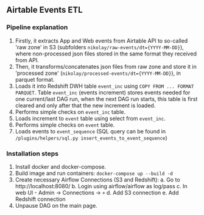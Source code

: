 ## Airtable Events ETL


### Pipeline explanation
1. Firstly, it extracts App and Web events from Airtable API to so-called 'raw zone' in S3 (subfolders `nikolay/raw-events/dt={YYYY-MM-DD}`), where non-processed json files stored in the same format they received from API.
2. Then, it transforms/concatenates json files from raw zone and store it in 'processed zone' (`nikolay/processed-events/dt={YYYY-MM-DD}`), in parquet format.
3. Loads it into Redshift DWH table `event_inc` using `COPY FROM ... FORMAT PARQUET`. Table `event_inc` (events increment) stores events needed for one current/last DAG run, when the next DAG run starts, this table is first cleared and only after that the new increment is loaded.
4. Performs simple checks on `event_inc` table.
5. Loads increment to `event` table using select from `event_inc`.
6. Performs simple checks on `event` table.
7. Loads events to `event_sequence` (SQL query can be found in `/plugins/helpers/sql.py insert_events_to_event_sequence`)

### Installation steps
1. Install docker and docker-compose.
2. Build image and run containers:
	`docker-compose up --build -d`
3. Create necessary Airflow Connections (S3 and Redshift):
	a. Go to http://localhost:8080/
	b. Login using airflow/airflow as log/pass
	c. In web UI - Admin -> Connections -> `+`
	d. Add S3 connection
	e. Add Redshift connection
4. Unpause DAG on the main page.
